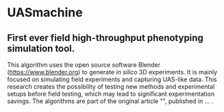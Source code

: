 # UASmachine
## First ever field high-throughput phenotyping simulation tool.

This algorithm uses the open source software Blender (https://www.blender.org) to generate <i>in silico</i> 3D experiments.
It is mainly focused on simulating field experiments and capturing UAS-like data.
This research creates the possibility of testing new methods and experimental setups before field testing, which may lead to significant experimentation savings.
The algorithms are part of the original article "", published in ... .
